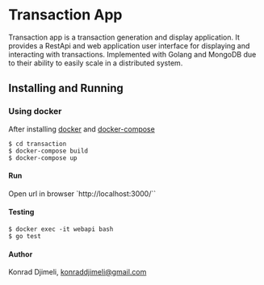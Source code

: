 # Transaction App
Transaction app is a transaction generation and display application. It provides a RestApi and web application user interface for displaying
and interacting with transactions. Implemented with Golang and MongoDB due to their ability to easily scale in a distributed system.

## Installing and Running

### Using docker
After installing [docker](https://docs.docker.com/install/) and [docker-compose](https://docs.docker.com/compose/install/)
```
$ cd transaction
$ docker-compose build
$ docker-compose up
```

#### Run
Open url in browser `http://localhost:3000/``

#### Testing
```
$ docker exec -it webapi bash
$ go test
```


#### Author
Konrad Djimeli, konraddjimeli@gmail.com


